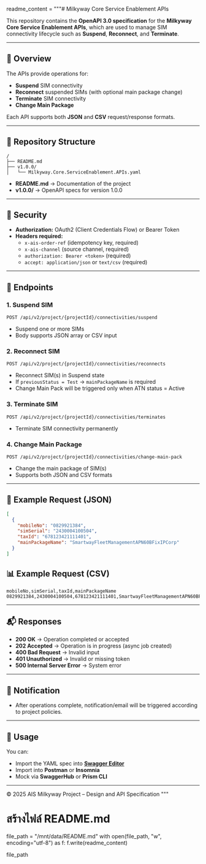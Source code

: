 readme_content = """# Milkyway Core Service Enablement APIs

This repository contains the **OpenAPI 3.0 specification** for the **Milkyway Core Service Enablement APIs**, which are used to manage SIM connectivity lifecycle such as **Suspend**, **Reconnect**, and **Terminate**.

---

## 📌 Overview

The APIs provide operations for:

- **Suspend** SIM connectivity  
- **Reconnect** suspended SIMs (with optional main package change)  
- **Terminate** SIM connectivity  
- **Change Main Package**  

Each API supports both **JSON** and **CSV** request/response formats.

---

## 📂 Repository Structure

```
/
├── README.md
├── v1.0.0/
│   └── Milkyway.Core.ServiceEnablement.APIs.yaml
```

- **README.md** → Documentation of the project  
- **v1.0.0/** → OpenAPI specs for version 1.0.0  

---

## 🔑 Security

- **Authorization:** OAuth2 (Client Credentials Flow) or Bearer Token  
- **Headers required:**
  - `x-ais-order-ref` (idempotency key, required)  
  - `x-ais-channel` (source channel, required)  
  - `authorization: Bearer <token>` (required)  
  - `accept: application/json` or `text/csv` (required)  

---

## 🚀 Endpoints

### 1. Suspend SIM
```
POST /api/v2/project/{projectId}/connectivities/suspend
```
- Suspend one or more SIMs  
- Body supports JSON array or CSV input

### 2. Reconnect SIM
```
POST /api/v2/project/{projectId}/connectivities/reconnects
```
- Reconnect SIM(s) in Suspend state  
- If `previousStatus = Test` → `mainPackageName` is required  
- Change Main Pack will be triggered only when ATN status = Active  

### 3. Terminate SIM
```
POST /api/v2/project/{projectId}/connectivities/terminates
```
- Terminate SIM connectivity permanently  

### 4. Change Main Package
```
POST /api/v2/project/{projectId}/connectivities/change-main-pack
```
- Change the main package of SIM(s)  
- Supports both JSON and CSV formats  

---

## 📝 Example Request (JSON)

```json
[
  {
    "mobileNo": "0829921384",
    "simSerial": "2430004100504",
    "taxId": "678123421111401",
    "mainPackageName": "SmartwayFleetManagementAPN60BFixIPCorp"
  }
]
```

## 📊 Example Request (CSV)

```
mobileNo,simSerial,taxId,mainPackageName
0829921384,2430004100504,678123421111401,SmartwayFleetManagementAPN60BFixIPCorp
```

---

## 📬 Responses

- **200 OK** → Operation completed or accepted  
- **202 Accepted** → Operation is in progress (async job created)  
- **400 Bad Request** → Invalid input  
- **401 Unauthorized** → Invalid or missing token  
- **500 Internal Server Error** → System error  

---

## 🔔 Notification

- After operations complete, notification/email will be triggered according to project policies.

---

## 📖 Usage

You can:
- Import the YAML spec into **[Swagger Editor](https://editor.swagger.io)**  
- Import into **Postman** or **Insomnia**  
- Mock via **SwaggerHub** or **Prism CLI**  

---

© 2025 AIS Milkyway Project – Design and API Specification
"""

# สร้างไฟล์ README.md
file_path = "/mnt/data/README.md"
with open(file_path, "w", encoding="utf-8") as f:
    f.write(readme_content)

file_path

